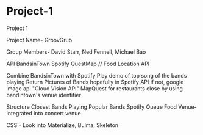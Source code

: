 # Project-1
Project 1

Project Name- GroovGrub

Group Members- David Starr, Ned Fennell, Michael Bao 

API
BandsinTown
Spotify
QuestMap // Food Location API


Combine BandsinTown with Spotify
Play demo of top song of the bands playing
Return Pictures of Bands hopefully in Spotify API if not, google image api "Cloud Vision API"
MapQuest for restaurants close by using bandintown's venue identifier 


Structure
Closest Bands Playing
Popular Bands
Spotify Queue
Food Venue-Integrated into concert venue


CSS - Look into Materialize, Bulma, Skeleton


